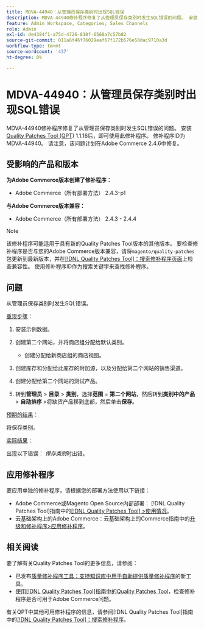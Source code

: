 ```yaml
---
title: MDVA-44940：从管理员保存类别时出现SQL错误
description: MDVA-44940修补程序修复了从管理员保存类别时发生SQL错误的问题。 安装[Quality Patches Tool (QPT)](https://experienceleague.adobe.com/zh-hans/docs/commerce-operations/tools/quality-patches-tool/quality-patches-tool-to-self-serve-quality-patches) 1.1.16后，即可使用此修补程序。 修补程序ID为MDVA-44940。 请注意，该问题计划在Adobe Commerce 2.4.6中修复。
feature: Admin Workspace, Categories, Sales Channels
role: Admin
exl-id: de4384f1-a75d-4726-810f-6560a7c57b82
source-git-commit: 011a6f46f76029eaf67f172b576e58dac9710a3d
workflow-type: tm+mt
source-wordcount: '437'
ht-degree: 0%

---
```


# MDVA-44940：从管理员保存类别时出现SQL错误

MDVA-44940修补程序修复了从管理员保存类别时发生SQL错误的问题。 安装[Quality Patches Tool (QPT)](https://experienceleague.adobe.com/zh-hans/docs/commerce-operations/tools/quality-patches-tool/quality-patches-tool-to-self-serve-quality-patches) 1.1.16后，即可使用此修补程序。 修补程序ID为MDVA-44940。 请注意，该问题计划在Adobe Commerce 2.4.6中修复。

## 受影响的产品和版本

**为Adobe Commerce版本创建了修补程序：**

* Adobe Commerce（所有部署方法） 2.4.3-p1

**与Adobe Commerce版本兼容：**

* Adobe Commerce（所有部署方法） 2.4.3 - 2.4.4

>[!NOTE]
>
>该修补程序可能适用于具有新的Quality Patches Tool版本的其他版本。 要检查修补程序是否与您的Adobe Commerce版本兼容，请将`magento/quality-patches`包更新到最新版本，并在[[!DNL Quality Patches Tool]：搜索修补程序页面](https://experienceleague.adobe.com/zh-hans/docs/commerce-operations/tools/quality-patches-tool/quality-patches-tool-to-self-serve-quality-patches)上检查兼容性。 使用修补程序ID作为搜索关键字来查找修补程序。

## 问题

从管理员保存类别时发生SQL错误。

<u>重现步骤</u>：

1. 安装示例数据。
1. 创建第二个网站，并将商店组分配给默认类别。

   * 创建分配给新商店组的商店视图。

1. 创建库存和分配给此库存的附加源，以及分配给第二个网站的销售渠道。
1. 创建分配给第二个网站的测试产品。
1. 转到&#x200B;**管理员** > **目录** > **类别**，选择&#x200B;**范围** = **第二个网站**，然后转到&#x200B;**类别中的产品** > **自动排序** >将缺货产品移到底部，然后单击&#x200B;**保存**。

<u>预期的结果</u>：

将保存类别。

<u>实际结果</u>：

出现以下错误： *保存类别*&#x200B;时出错。

## 应用修补程序

要应用单独的修补程序，请根据您的部署方法使用以下链接：

* Adobe Commerce或Magento Open Source内部部署： [!DNL Quality Patches Tool]指南中的[[!DNL Quality Patches Tool] >使用情况](/help/tools/quality-patches-tool/usage.md)。
* 云基础架构上的Adobe Commerce：云基础架构上的Commerce指南中的[升级和修补程序>应用修补程序](https://experienceleague.adobe.com/docs/commerce-cloud-service/user-guide/develop/upgrade/apply-patches.html?lang=zh-Hans)。

## 相关阅读

要了解有关Quality Patches Tool的更多信息，请参阅：

* 已发布[质量修补程序工具：支持知识库中用于自助提供质量修补程序](https://experienceleague.adobe.com/zh-hans/docs/commerce-operations/tools/quality-patches-tool/quality-patches-tool-to-self-serve-quality-patches)的新工具。
* [使用[!DNL Quality Patches Tool]指南中的Quality Patches Tool](/help/tools/quality-patches-tool/patches-available-in-qpt/check-patch-for-magento-issue-with-magento-quality-patches.md)，检查修补程序是否可用于Adobe Commerce问题。

有关QPT中其他可用修补程序的信息，请参阅[!DNL Quality Patches Tool]指南中的[[!DNL Quality Patches Tool]：搜索修补程序](https://experienceleague.adobe.com/tools/commerce-quality-patches/index.html?lang=zh-Hans)。
